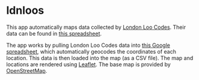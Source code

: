 # ldnloos

This app automatically maps data collected by [London Loo Codes](https://twitter.com/ldnloocodes). Their data can be found in [this spreadsheet](https://docs.google.com/spreadsheets/d/1NZc0IPV9SV_Wy9xoDckHbVDgJyeW2Str231Uz_e0Mg4/edit#gid=0).

The app works by pulling London Loo Codes data into [this Google spreadsheet](https://docs.google.com/spreadsheets/d/1rIdT5tZ0i559JqREQDv4wQBFQ8GY2NJaWApfIEGwZoI/edit), which automatically geocodes the coordinates of each location. This data is then loaded into the map (as a CSV file). The map and locations are rendered using [Leaflet](https://leafletjs.com/). The base map is provided by [OpenStreetMap](https://openstreetmap.org).
